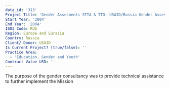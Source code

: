 ```yaml
---
data_id: '313'
Project Title: 'Gender Assesments STTA & TTO: USAID/Russia Gender Assessment (TDY 34)'
Start Year: '2004'
End Year: '2004'
ISO3 Code: RUS
Region: Europe and Eurasia
Country: Russia
Client/ Donor: USAID
Is Current Project? (true/false): ''
Practice Area:
  - 'Education, Gender and Youth'
Contract Value USD: ''
---
```

The purpose of the gender consultancy was to provide technical assistance to further implement the Mission
